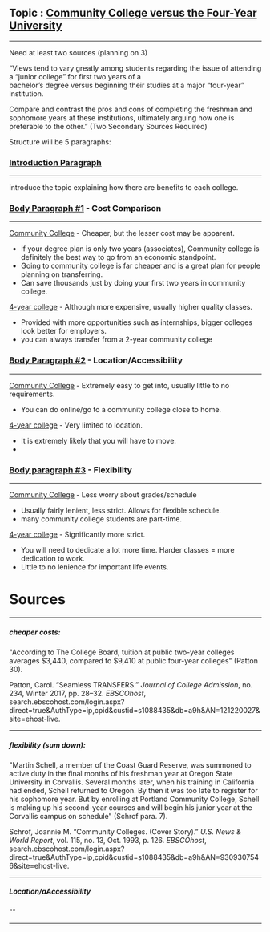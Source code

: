 
## Topic : <u>Community College versus the Four-Year University</u>
---

Need at least two sources (planning on 3)

“Views tend to vary greatly among students regarding the issue of attending a “junior college” for first two years of a  
bachelor’s degree versus beginning their studies at a major “four-year” institution. 

Compare and contrast the pros and cons of completing the freshman and sophomore years at these institutions, ultimately arguing how one is preferable to the other.” (Two Secondary Sources Required)


Structure will be 5 paragraphs: 

### <u>Introduction Paragraph</u>
---

introduce the topic explaining how there are benefits to each college.

### <u>Body Paragraph #1</u> - Cost Comparison
---

<u>Community College</u> - Cheaper, but the lesser cost may be apparent.
- If your degree plan is only two years (associates), Community college is definitely the best way to go from an economic standpoint. 
- Going to community college is far cheaper and is a great plan for people planning on transferring.
- Can save thousands just by doing your first two years in community college.
 
<u>4-year college</u> - Although more expensive, usually higher quality classes.
   - Provided with more opportunities such as internships, bigger colleges look better for employers.
   - you can always transfer from a 2-year community college

### <u>Body Paragraph #2</u> - Location/Accessibility
---

<u>Community College</u> - Extremely easy to get into, usually little to no requirements. 
- You can do online/go to a community college close to home.

<u>4-year college</u> - Very limited to location. 
- It is extremely likely that you will have to move.
- 

### <u>Body paragraph #3</u> - Flexibility
---

<u>Community College</u> - Less worry about grades/schedule
- Usually fairly lenient, less strict. Allows for flexible schedule.
- many community college students are part-time.

<u>4-year college</u> - Significantly more strict.
- You will need to dedicate a lot more time. Harder classes = more dedication to work.
- Little to no lenience for important life events.




# Sources
---
##### cheaper costs:

"According to The College Board, tuition at public two-year colleges averages $3,440, compared to $9,410 at public four-year colleges" (Patton 30).





Patton, Carol. “Seamless TRANSFERS.” _Journal of College Admission_, no. 234, Winter 2017, pp. 28–32. _EBSCOhost_, search.ebscohost.com/login.aspx?direct=true&AuthType=ip,cpid&custid=s1088435&db=a9h&AN=121220027&site=ehost-live.

---
##### flexibility (sum down):

"Martin Schell, a member of the Coast Guard Reserve, was summoned to active duty in the final months of his freshman year at Oregon State University in Corvallis. Several months later, when his training in California had ended, Schell returned to Oregon. By then it was too late to register for his sophomore year. But by enrolling at Portland Community College, Schell is making up his second-year courses and will begin his junior year at the Corvallis campus on schedule" (Schrof para. 7).





Schrof, Joannie M. “Community Colleges. (Cover Story).” _U.S. News & World Report_, vol. 115, no. 13, Oct. 1993, p. 126. _EBSCOhost_, search.ebscohost.com/login.aspx?direct=true&AuthType=ip,cpid&custid=s1088435&db=a9h&AN=9309307546&site=ehost-live.

---
##### Location/aAccessibility

""




---
